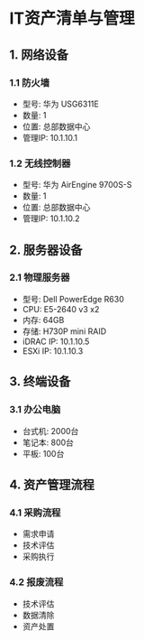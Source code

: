 # IT资产清单与管理

## 1. 网络设备

### 1.1 防火墙
- 型号: 华为 USG6311E
- 数量: 1
- 位置: 总部数据中心
- 管理IP: 10.1.10.1

### 1.2 无线控制器
- 型号: 华为 AirEngine 9700S-S
- 数量: 1
- 位置: 总部数据中心
- 管理IP: 10.1.10.2

## 2. 服务器设备

### 2.1 物理服务器
- 型号: Dell PowerEdge R630
- CPU: E5-2640 v3 x2
- 内存: 64GB
- 存储: H730P mini RAID
- iDRAC IP: 10.1.10.5
- ESXi IP: 10.1.10.3

## 3. 终端设备

### 3.1 办公电脑
- 台式机: 2000台
- 笔记本: 800台
- 平板: 100台

## 4. 资产管理流程

### 4.1 采购流程
- 需求申请
- 技术评估
- 采购执行

### 4.2 报废流程
- 技术评估
- 数据清除
- 资产处置